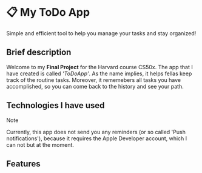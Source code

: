 # 📋 My ToDo App

Simple and efficient tool to help you manage your tasks and stay organized!

## Brief description
Welcome to my **Final Project** for the Harvard course CS50x. The app that I have created is called *'ToDoApp'*. As the name implies, it helps fellas keep track of the routine tasks. Moreover, it rememebers all tasks you have accomplished, so you can come back to the history and see your path. 


## Technologies I have used



> [!NOTE]
> Currently, this app does not send you any reminders (or so called 'Push notifications'), because it requires the Apple Developer account, which I can not but at the moment.


## Features




